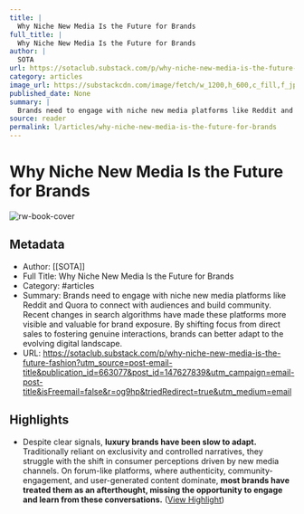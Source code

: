 ```yaml
---
title: |
  Why Niche New Media Is the Future for Brands
full_title: |
  Why Niche New Media Is the Future for Brands
author: |
  SOTA
url: https://sotaclub.substack.com/p/why-niche-new-media-is-the-future-fashion?utm_source=post-email-title&publication_id=663077&post_id=147627839&utm_campaign=email-post-title&isFreemail=false&r=og9hp&triedRedirect=true&utm_medium=email
category: articles
image_url: https://substackcdn.com/image/fetch/w_1200,h_600,c_fill,f_jpg,q_auto:good,fl_progressive:steep,g_auto/https%3A%2F%2Fsubstack-post-media.s3.amazonaws.com%2Fpublic%2Fimages%2Ff302a0a1-9f7a-448a-a3a1-5b7989c54dbf_6944x4861.jpeg
published_date: None
summary: |
  Brands need to engage with niche new media platforms like Reddit and Quora to connect with audiences and build community. Recent changes in search algorithms have made these platforms more visible and valuable for brand exposure. By shifting focus from direct sales to fostering genuine interactions, brands can better adapt to the evolving digital landscape.
source: reader
permalink: l/articles/why-niche-new-media-is-the-future-for-brands
---
```

# Why Niche New Media Is the Future for Brands

![rw-book-cover](https://substackcdn.com/image/fetch/w_1200,h_600,c_fill,f_jpg,q_auto:good,fl_progressive:steep,g_auto/https%3A%2F%2Fsubstack-post-media.s3.amazonaws.com%2Fpublic%2Fimages%2Ff302a0a1-9f7a-448a-a3a1-5b7989c54dbf_6944x4861.jpeg)

## Metadata
- Author: [[SOTA]]
- Full Title: Why Niche New Media Is the Future for Brands
- Category: #articles
- Summary: Brands need to engage with niche new media platforms like Reddit and Quora to connect with audiences and build community. Recent changes in search algorithms have made these platforms more visible and valuable for brand exposure. By shifting focus from direct sales to fostering genuine interactions, brands can better adapt to the evolving digital landscape.
- URL: https://sotaclub.substack.com/p/why-niche-new-media-is-the-future-fashion?utm_source=post-email-title&publication_id=663077&post_id=147627839&utm_campaign=email-post-title&isFreemail=false&r=og9hp&triedRedirect=true&utm_medium=email

## Highlights
- Despite clear signals, **luxury brands have been slow to adapt.** Traditionally reliant on exclusivity and controlled narratives, they struggle with the shift in consumer perceptions driven by new media channels. On forum-like platforms, where authenticity, community-engagement, and user-generated content dominate, **most brands have treated them as an afterthought, missing the opportunity to engage and learn from these conversations.** ([View Highlight](https://read.readwise.io/read/01j5p9638yy18r5yqd8k3bvdv2))


